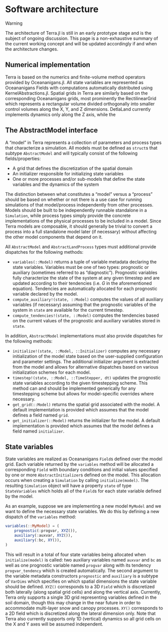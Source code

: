 # Software architecture

> [!WARNING]
> The architecture of Terra.jl is still in an early prototype stage and is the subject of ongoing discussion. This page is a non-exhaustive summary of the current working concept and will be updated accordingly if and when the architecture changes.

## Numerical implementation
Terra is based on the numerics and finite-volume method operators provided by Oceananigans.jl. All state variables are represented as Oceananigans Fields with computations automatically distributed using KernelAbstractions.jl. Spatial grids in Terra are similarly based on the corresponding Oceananigans grids, most prominently the RectilinearGrid which represents a rectangular volume divided orthogonally into smaller control volumes along the X, Y, and Z dimensions. DetlaLand currently implements dynamics only along the Z axis, while the 

## The AbstractModel interface
A “model” in Terra represents a collection of parameters and process types that characterize a simulation. All models must be defined as `struct`s that subtype `AbstractModel` and will typically consist of the following fields/properties:
- A grid that defines the discretization of the spatial domain
- An initializer responsible for initializing state variables
- One or more processes and/or sub-models that define the state variables and the dynamics of the system

The distinction between what constitutes a “model” versus a “process” should be based on whether or not there is a use case for running simulations of that model/process independently from other processes. Models should be built to be independently runnable standalone in a `Simulation`, while process types simply provide the concrete implementations of the physical processes to be included in a model. Since Terra models are composable, it should generally be trivial to convert a process into a full standalone model later (if necessary) without affecting the other model components that depend on it.

All `AbstractModel` and `AbstractLandProcess` types must additional provide dispatches for the following methods:
- `variables(::Model)` returns a tuple of variable metadata declaring the state variables. Variables must be one of two types: prognostic or auxiliary (sometimes referred to as “diagnostic”). Prognostic variables fully characterize the state of the system at any given timestep and are updated according to their tendencies (i.e. $G$ in the aforementioned equation). Tendencies are automatically allocated for each prognostic variable declared by the model.
- `compute_auxiliary!(state, ::Model)` computes the values of all auxiliary variables (if necessary) assuming that the prognostic variables of the system in `state` are available for the current timestep.
- `compute_tendencies!(state, ::Model)` computes the tendencies based on the current values of the prognostic and auxiliary variables stored in `state`.

In addition, `AbstractModel`  implementations must also provide dispatches for the following methods:
- `initialize!(state, ::Model, ::Initializer)` computes any necessary initialization of the model state based on the user-supplied configuration and parameter settings. The additional initializer argument is extracted from the model and allows for alternative dispatches based on various initialization schemes for each model.
- `timestep!(state, ::Model, ::TimeStepper, dt)` updates the prognostic state variables according to the given timestepping scheme. This method can and should be implemented generically for any timestepping scheme but allows for model-specific overrides where necessary.
- `get_grid(::Model)` returns the spatial grid associated with the model. A default implementation is provided which assumes that the model defines a field named `grid`.
- `get_initializer(::Model)` returns the initializer for the model. A default implementation is provided which assumes that the model defines a field named `initializer`.

## State variables
State variables are realized as Oceananigans `Field`s defined over the model grid. Each variable returned by the `variables` method will be allocated a corresponding `Field` with boundary conditions and initial values specified by one or more `AbstractInitializer`s defined on the model. This allocation occurs when creating a `Simulation` by calling  `initialize(model)`. The resulting `Simulation` object will have a property `state` of type `StateVariables` which holds all of the `Field`s for each state variable defined by the model.

As an example, suppose we are implementing a new model `MyModel` and we want to define the necessary state variables. We do this by defining a new dispatch of the `variables` method:
```julia
variables(::MyModel) = (
	prognostic(:progvar, XYZ()),
	auxiliary(:auxvar, XYZ()),
	auxiliary(:bc, XY()),
)
```
This will result in a total of four state variables being allocated when `initialize(model)` is called: two auxiliary variables named `auxvar` and `bc` as well as one prognostic variable named `progvar` along with its tendency `progvar_tendency` which is created automatically. The second argument to the variable metadata constructors `prognostic` and `auxiliary` is a subtype of `VarDims` which specifies on which spatial dimensions the state variable should be defined. `XYZ()` corresponds to a 3D `Field` which is discretized both laterally (along spatial grid cells) and along the vertical axis. Currently, Terra only supports a single 3D grid representing variables defined in the soil domain, though this may change in the near future in order to accommodate multi-layer snow and canopy processes. `XY()` corresponds to a 2D field which is discretized along the lateral dimension only. Note that Terra also currently supports only 1D (vertical) dynamics so all grid cells on the X and Y axes will be assumed independent.
